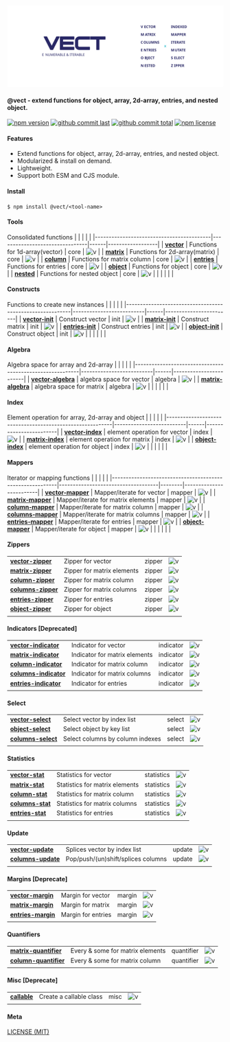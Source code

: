 <div style="text-align:center">
	<img src="media/logo.default.svg" />
</div>

#### @vect - extend functions for object, array, 2d-array, entries, and nested object.

[![npm version][badge-npm-version]][url-npm]
[![github commit last][badge-github-last-commit]][url-github]
[![github commit total][badge-github-commit-count]][url-github]
[![npm license][badge-npm-license]][url-npm]

[//]: <> (Shields)
[badge-npm-version]: https://flat.badgen.net/npm/v/@vect/vector
[badge-npm-license]: https://flat.badgen.net/npm/license/@vect/vector
[badge-github-last-commit]: https://flat.badgen.net/github/last-commit/hoyeungw/vect
[badge-github-commit-count]: https://flat.badgen.net/github/commits/hoyeungw/vect

[//]: <> (Link)
[url-github]: https://github.com/hoyeungw/vect
[url-npm]: https://npmjs.org/package/@vect/vector

#### Features
- Extend functions for object, array, 2d-array, entries, and nested object.
- Modularized & install on demand.
- Lightweight.
- Support both ESM and CJS module.

#### Install

```console
$ npm install @vect/<tool-name>
```

#### Tools
Consolidated functions
|                                          |                                |      |                  |
|------------------------------------------|--------------------------------|------|------------------|
| [**vector**](packages/pkg-core/vector)   | Functions for 1d-array(vector) | core | ![v][vector-dm]  |
| [**matrix**](packages/pkg-core/matrix)   | Functions for 2d-array(matrix) | core | ![v][matrix-dm]  |
| [**column**](packages/pkg-core/column)   | Functions for matrix column    | core | ![v][column-dm]  |
| [**entries**](packages/pkg-core/entries) | Functions for entries          | core | ![v][entries-dm] |
| [**object**](packages/pkg-core/object)   | Functions for object           | core | ![v][object-dm]  |
| [**nested**](packages/pkg-core/column)   | Functions for nested object    | core | ![v][nested-dm]  |
|                                          |                                |      |                  |

[//]: <> (Local routes)
[vector-dm]: https://flat.badgen.net/npm/dm/@vect/vector
[matrix-dm]: https://flat.badgen.net/npm/dm/@vect/matrix
[column-dm]: https://flat.badgen.net/npm/dm/@vect/column
[entries-dm]: https://flat.badgen.net/npm/dm/@vect/entries
[object-dm]: https://flat.badgen.net/npm/dm/@vect/object
[nested-dm]: https://flat.badgen.net/npm/dm/@vect/nested

#### Constructs
Functions to create new instances
|                                                          |                          |      |                        |
|----------------------------------------------------------|--------------------------|------|------------------------|
| [**vector-init**](packages/pkg-construct/vector-init)    | Construct vector         | init | ![v][vector-init-dm]   |
| [**matrix-init**](packages/pkg-construct/matrix-init)    | Construct matrix         | init | ![v][matrix-init-dm]   |
| [**entries-init**](packages/pkg-construct/entries-init)  | Construct entries        | init | ![v][entries-init-dm]  |
| [**object-init**](packages/pkg-construct/object-init)    | Construct object         | init | ![v][object-init-dm]   |
|                                                          |                          |      |                        |

[//]: <> (Local routes)
[vector-init-dm]: https://flat.badgen.net/npm/dm/@vect/vector-init
[matrix-init-dm]: https://flat.badgen.net/npm/dm/@vect/matrix-init
[entries-init-dm]: https://flat.badgen.net/npm/dm/@vect/entries-init
[object-init-dm]: https://flat.badgen.net/npm/dm/@vect/object-init

#### Algebra
Algebra space for array and 2d-array
|                                                          |                          |      |                        |
|----------------------------------------------------------|--------------------------|------|------------------------|
| [**vector-algebra**](packages/pkg-algebra/vector-algebra)    | algebra space for vector         | algebra | ![v][vector-algebra-dm]   |
| [**matrix-algebra**](packages/pkg-algebra/matrix-algebra)    | algebra space for matrix         | algebra | ![v][matrix-algebra-dm]   |
|                                                          |                          |      |                        |

[//]: <> (Local routes)
[vector-algebra-dm]: https://flat.badgen.net/npm/dm/@vect/vector-algebra
[matrix-algebra-dm]: https://flat.badgen.net/npm/dm/@vect/matrix-algebra

#### Index
Element operation for array, 2d-array and object
|                                                          |                          |      |                        |
|----------------------------------------------------------|--------------------------|------|------------------------|
| [**vector-index**](packages/pkg-index/vector-index)    | element operation for vector         | index | ![v][vector-index-dm]   |
| [**matrix-index**](packages/pkg-index/matrix-index)    | element operation for matrix         | index | ![v][matrix-index-dm]   |
| [**object-index**](packages/pkg-index/object-index)    | element operation for object         | index | ![v][object-index-dm]   |
|                                                          |                          |      |                        |

[//]: <> (Local routes)
[vector-index-dm]: https://flat.badgen.net/npm/dm/@vect/vector-index
[matrix-index-dm]: https://flat.badgen.net/npm/dm/@vect/matrix-index
[object-index-dm]: https://flat.badgen.net/npm/dm/@vect/object-index

#### Mappers
Iterator or mapping functions 
|                                                          |                                    |        |                         |
|----------------------------------------------------------|------------------------------------|--------|-------------------------|
| [**vector-mapper**](packages/pkg-mapper/vector-mapper)   | Mapper/iterate for vector          | mapper | ![v][vector-mapper-dm]  |
| [**matrix-mapper**](packages/pkg-mapper/matrix-mapper)   | Mapper/iterate for matrix elements | mapper | ![v][matrix-mapper-dm]  |
| [**column-mapper**](packages/pkg-mapper/column-mapper)   | Mapper/iterate for matrix column   | mapper | ![v][column-mapper-dm]  |
| [**columns-mapper**](packages/pkg-mapper/columns-mapper) | Mapper/iterate for matrix columns  | mapper | ![v][columns-mapper-dm] |
| [**entries-mapper**](packages/pkg-mapper/entries-mapper) | Mapper/iterate for entries         | mapper | ![v][entries-mapper-dm] |
| [**object-mapper**](packages/pkg-mapper/object-mapper)   | Mapper/iterate for object          | mapper | ![v][object-mapper-dm]  |
|                                                          |                                    |        |                         |

[//]: <> (Local routes)
[vector-mapper-dm]: https://flat.badgen.net/npm/dm/@vect/vector-mapper
[matrix-mapper-dm]: https://flat.badgen.net/npm/dm/@vect/matrix-mapper
[column-mapper-dm]: https://flat.badgen.net/npm/dm/@vect/column-mapper
[columns-mapper-dm]: https://flat.badgen.net/npm/dm/@vect/columns-mapper
[entries-mapper-dm]: https://flat.badgen.net/npm/dm/@vect/entries-mapper
[object-mapper-dm]: https://flat.badgen.net/npm/dm/@vect/object-mapper

#### Zippers
|                                                          |                            |        |                         |
|----------------------------------------------------------|----------------------------|--------|-------------------------|
| [**vector-zipper**](packages/pkg-zipper/vector-zipper)   | Zipper for vector          | zipper | ![v][vector-zipper-dm]  |
| [**matrix-zipper**](packages/pkg-zipper/matrix-zipper)   | Zipper for matrix elements | zipper | ![v][matrix-zipper-dm]  |
| [**column-zipper**](packages/pkg-zipper/column-zipper)   | Zipper for matrix column   | zipper | ![v][column-zipper-dm]  |
| [**columns-zipper**](packages/pkg-zipper/columns-zipper) | Zipper for matrix columns  | zipper | ![v][columns-zipper-dm] |
| [**entries-zipper**](packages/pkg-zipper/entries-zipper) | Zipper for entries         | zipper | ![v][entries-zipper-dm] |
| [**object-zipper**](packages/pkg-zipper/object-zipper)   | Zipper for object          | zipper | ![v][object-zipper-dm]  |
|                                                          |                            |        |                         |

[//]: <> (Local routes)
[vector-zipper-dm]: https://flat.badgen.net/npm/dm/@vect/vector-zipper
[matrix-zipper-dm]: https://flat.badgen.net/npm/dm/@vect/matrix-zipper
[column-zipper-dm]: https://flat.badgen.net/npm/dm/@vect/column-zipper
[columns-zipper-dm]: https://flat.badgen.net/npm/dm/@vect/columns-zipper
[entries-zipper-dm]: https://flat.badgen.net/npm/dm/@vect/entries-zipper
[object-zipper-dm]: https://flat.badgen.net/npm/dm/@vect/object-zipper

#### Indicators [Deprecated]
|                                                                  |                               |           |                            |
|------------------------------------------------------------------|-------------------------------|-----------|----------------------------|
| [**vector-indicator**](archive/pkg-indicator/vector-indicator)   | Indicator for vector          | indicator | ![v][vector-indicator-dm]  |
| [**matrix-indicator**](archive/pkg-indicator/matrix-indicator)   | Indicator for matrix elements | indicator | ![v][matrix-indicator-dm]  |
| [**column-indicator**](archive/pkg-indicator/column-indicator)   | Indicator for matrix column   | indicator | ![v][column-indicator-dm]  |
| [**columns-indicator**](archive/pkg-indicator/columns-indicator) | Indicator for matrix columns  | indicator | ![v][columns-indicator-dm] |
| [**entries-indicator**](archive/pkg-indicator/entries-indicator) | Indicator for entries         | indicator | ![v][entries-indicator-dm] |
|                                                                  |                               |           |                            |

[//]: <> (Local routes)
[vector-indicator-dm]: https://flat.badgen.net/npm/dm/@vect/vector-indicator
[matrix-indicator-dm]: https://flat.badgen.net/npm/dm/@vect/matrix-indicator
[column-indicator-dm]: https://flat.badgen.net/npm/dm/@vect/column-indicator
[columns-indicator-dm]: https://flat.badgen.net/npm/dm/@vect/columns-indicator
[entries-indicator-dm]: https://flat.badgen.net/npm/dm/@vect/entries-indicator

#### Select
|                                                          |                                  |        |                         |
|----------------------------------------------------------|----------------------------------|--------|-------------------------|
| [**vector-select**](packages/pkg-select/vector-select)   | Select vector by index list      | select | ![v][vector-select-dm]  |
| [**object-select**](packages/pkg-select/object-select)   | Select object by key list        | select | ![v][object-select-dm]  |
| [**columns-select**](packages/pkg-select/columns-select) | Select columns by column indexes | select | ![v][columns-select-dm] |
|                                                          |                                  |        |                         |

[//]: <> (Local routes)
[vector-select-dm]: https://flat.badgen.net/npm/dm/@vect/vector-select
[object-select-dm]: https://flat.badgen.net/npm/dm/@vect/object-select
[columns-select-dm]: https://flat.badgen.net/npm/dm/@vect/columns-select

#### Statistics
|                                                             |                                |            |                       |
|-------------------------------------------------------------|--------------------------------|------------|-----------------------|
| [**vector-stat**](archive/pkg-indicator/vector-indicator)   | Statistics for vector          | statistics | ![v][vector-stat-dm]  |
| [**matrix-stat**](archive/pkg-indicator/matrix-indicator)   | Statistics for matrix elements | statistics | ![v][matrix-stat-dm]  |
| [**column-stat**](archive/pkg-indicator/column-indicator)   | Statistics for matrix column   | statistics | ![v][column-stat-dm]  |
| [**columns-stat**](archive/pkg-indicator/columns-indicator) | Statistics for matrix columns  | statistics | ![v][columns-stat-dm] |
| [**entries-stat**](archive/pkg-indicator/entries-indicator) | Statistics for entries         | statistics | ![v][entries-stat-dm] |
|                                                             |                                |            |                       |

[//]: <> (Local routes)
[vector-stat-dm]: https://flat.badgen.net/npm/dm/@vect/vector-stat
[matrix-stat-dm]: https://flat.badgen.net/npm/dm/@vect/matrix-stat
[column-stat-dm]: https://flat.badgen.net/npm/dm/@vect/column-stat
[columns-stat-dm]: https://flat.badgen.net/npm/dm/@vect/columns-stat
[entries-stat-dm]: https://flat.badgen.net/npm/dm/@vect/entries-stat

#### Update
|                                                          |                                    |        |                         |
|----------------------------------------------------------|------------------------------------|--------|-------------------------|
| [**vector-update**](packages/pkg-update/vector-update)   | Splices vector by index list       | update | ![v][vector-update-dm]  |
| [**columns-update**](packages/pkg-update/columns-update) | Pop/push/(un)shift/splices columns | update | ![v][columns-update-dm] |
|                                                          |                                    |        |                         |

[//]: <> (Local routes)
[vector-update-dm]: https://flat.badgen.net/npm/dm/@vect/vector-update
[columns-update-dm]: https://flat.badgen.net/npm/dm/@vect/columns-update

#### Margins [Deprecate]
|                                                         |                    |        |                         |
|---------------------------------------------------------|--------------------|--------|-------------------------|
| [**vector-margin**](archive/pkg-margin/vector-margin)   | Margin for vector  | margin | ![v][vector-margin-dm]  |
| [**matrix-margin**](archive/pkg-margin/matrix-margin)   | Margin for matrix  | margin | ![v][matrix-margin-dm]  |
| [**entries-margin**](archive/pkg-margin/entries-margin) | Margin for entries | margin | ![v][entries-margin-dm] |
|                                                         |                    |        |                         |

[//]: <> (Local routes)
[vector-margin-dm]: https://flat.badgen.net/npm/dm/@vect/vector-margin
[matrix-margin-dm]: https://flat.badgen.net/npm/dm/@vect/matrix-margin
[entries-margin-dm]: https://flat.badgen.net/npm/dm/@vect/entries-margin

#### Quantifiers
|                                                                   |                                  |            |                            |
|-------------------------------------------------------------------|----------------------------------|------------|----------------------------|
| [**matrix-quantifier**](archive/pkg-quantifier/matrix-quantifier) | Every & some for matrix elements | quantifier | ![v][matrix-quantifier-dm] |
| [**column-quantifier**](archive/pkg-quantifier/column-quantifier) | Every & some for matrix column   | quantifier | ![v][column-quantifier-dm] |
|                                                                   |                                  |            |                            |

[//]: <> (Local routes)
[matrix-quantifier-dm]: https://flat.badgen.net/npm/dm/@vect/matrix-quantifier
[column-quantifier-dm]: https://flat.badgen.net/npm/dm/@vect/column-quantifier

#### Misc [Deprecate]
|                                  |                         |      |                   |
|----------------------------------|-------------------------|------|-------------------|
| [**callable**](archive/callable) | Create a callable class | misc | ![v][callable-dm] |
|                                  |                         |      |                   |

[//]: <> (Local routes)
[callable-dm]: https://flat.badgen.net/npm/dm/@vect/vector-mapper

#### Meta
[LICENSE (MIT)](LICENSE)
